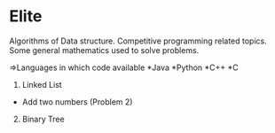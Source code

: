# Elite

Algorithms of Data structure. 
Competitive programming related topics.
Some general mathematics used to solve problems.


=>Languages in which code available
*Java
*Python
*C++
*C

1. Linked List
  - Add two numbers (Problem 2)
2. Binary Tree
 
